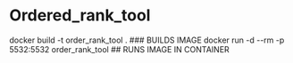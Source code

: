 # Ordered_rank_tool

docker build -t order_rank_tool . ### BUILDS IMAGE
docker run -d --rm -p 5532:5532 order_rank_tool ## RUNS IMAGE IN CONTAINER
